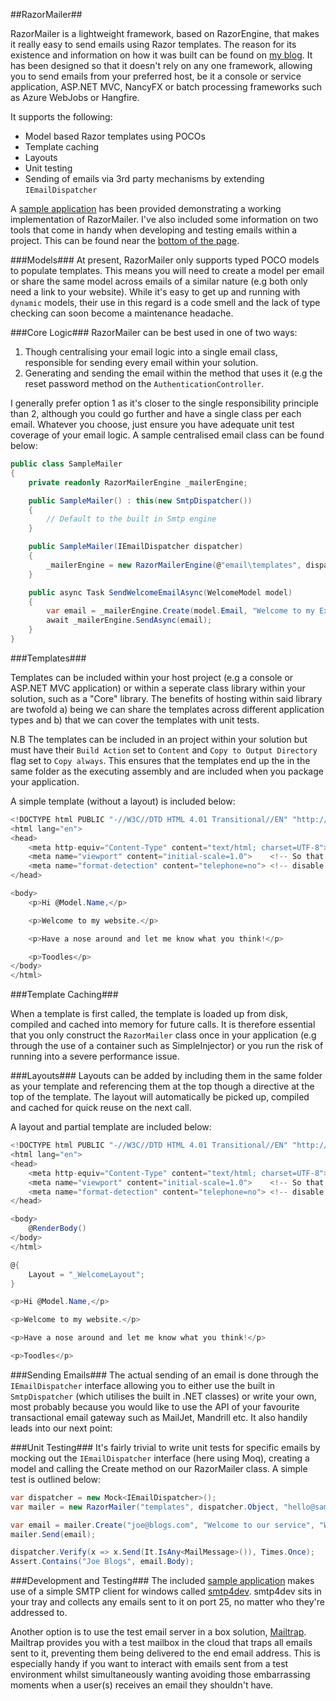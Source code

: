 ##RazorMailer##

RazorMailer is a lightweight framework, based on RazorEngine, that makes it really easy to send emails using Razor templates.  The reason for its existence and information on how it was built can be found on [my blog](http://jonleigh.me/creating-a-new-email-framework-for-dot-net/).  It has been designed so that it doesn't rely on any one framework, allowing you to send emails from your preferred host, be it a console or service application, ASP.NET MVC, NancyFX or batch processing frameworks such as Azure WebJobs or Hangfire.

It supports the following:

* Model based Razor templates using POCOs
* Template caching
* Layouts
* Unit testing
* Sending of emails via 3rd party mechanisms by extending ``IEmailDispatcher``


A [sample application](https://github.com/jonleigh/RazorMailer/tree/master/samples) has been provided demonstrating a working implementation of RazorMailer.  I've also included some information on two tools that come in handy when developing and testing emails within a project.  This can be found near the [bottom of the page](#development-and-testing).

###Models###
At present, RazorMailer only supports typed POCO models to populate templates.  This means you will need to create a model per email or share the same model across emails of a similar nature (e.g both only need a link to your website).  While it's easy to get up and running with ``dynamic`` models, their use in this regard is a code smell and the lack of type checking can soon become a maintenance headache.

###Core Logic###
RazorMailer can be best used in one of two ways:

1. Though centralising your email logic into a single email class, responsible for sending every email within your solution.
2. Generating and sending the email within the method that uses it (e.g the reset password method on the ``AuthenticationController``.


I generally prefer option 1 as it's closer to the single responsibility principle than 2, although you could go further and have a single class per each email.  Whatever you choose, just ensure you have adequate unit test coverage of your email logic.  A sample centralised email class can be found below:

```csharp
public class SampleMailer
{
	private readonly RazorMailerEngine _mailerEngine;

	public SampleMailer() : this(new SmtpDispatcher())
	{
		// Default to the built in Smtp engine
	}

	public SampleMailer(IEmailDispatcher dispatcher)
	{
		_mailerEngine = new RazorMailerEngine(@"email\templates", dispatcher, "hello@example.com", "Sample Website");
	}

	public async Task SendWelcomeEmailAsync(WelcomeModel model)
	{
		var email = _mailerEngine.Create(model.Email, "Welcome to my Example Application", "WelcomePartial", model);
		await _mailerEngine.SendAsync(email);
	}
}
```	

###Templates###

Templates can be included within your host project (e.g a console or ASP.NET MVC application) or within a seperate class library within your solution, such as a "Core" library.  The benefits of hosting within said library are twofold a) being we can share the templates across different application types and b) that we can cover the templates with unit tests.

N.B The templates can be included in an project within your solution but must have their ``Build Action`` set to ``Content`` and ``Copy to Output Directory`` flag set to ``Copy always``.  This ensures that the templates end up the in the same folder as the executing assembly and are included when you package your application.

A simple template (without a layout) is included below:

```csharp
<!DOCTYPE html PUBLIC "-//W3C//DTD HTML 4.01 Transitional//EN" "http://www.w3.org/TR/html4/loose.dtd">
<html lang="en">
<head>
    <meta http-equiv="Content-Type" content="text/html; charset=UTF-8">
    <meta name="viewport" content="initial-scale=1.0">    <!-- So that mobile webkit will display zoomed in -->
    <meta name="format-detection" content="telephone=no"> <!-- disable auto telephone linking in iOS -->
</head>

<body>
    <p>Hi @Model.Name,</p>

    <p>Welcome to my website.</p>

    <p>Have a nose around and let me know what you think!</p>

    <p>Toodles</p>
</body>
</html>
```


###Template Caching###

When a template is first called, the template is loaded up from disk, compiled and cached into memory for future calls.  It is therefore essential that you only construct the ``RazorMailer`` class once in your application (e.g through the use of a container such as SimpleInjector) or you run the risk of running into a severe performance issue.

###Layouts###
Layouts can be added by including them in the same folder as your template and referencing them at the top though a directive at the top of the template.  The layout will automatically be picked up, compiled and cached for quick reuse on the next call.

A layout and partial template are included below:

```csharp
<!DOCTYPE html PUBLIC "-//W3C//DTD HTML 4.01 Transitional//EN" "http://www.w3.org/TR/html4/loose.dtd">
<html lang="en">
<head>
    <meta http-equiv="Content-Type" content="text/html; charset=UTF-8">
    <meta name="viewport" content="initial-scale=1.0">    <!-- So that mobile webkit will display zoomed in -->
    <meta name="format-detection" content="telephone=no"> <!-- disable auto telephone linking in iOS -->
</head>

<body>
    @RenderBody()
</body>
</html>
```

```csharp
@{
    Layout = "_WelcomeLayout";
}

<p>Hi @Model.Name,</p>

<p>Welcome to my website.</p>

<p>Have a nose around and let me know what you think!</p>

<p>Toodles</p>
```

###Sending Emails###
The actual sending of an email is done through the ``IEmailDispatcher`` interface allowing you to either use the built in ``SmtpDispatcher`` (which utilises the built in .NET classes) or write your own, most probably because you would like to use the API of your favourite transactional email gateway such as MailJet, Mandrill etc.  It also handily leads into our next point:

###Unit Testing###
It's fairly trivial to write unit tests for specific emails by mocking out the ``IEmailDispatcher`` interface (here using Moq), creating a model and calling the Create method on our RazorMailer class.  A simple test is outlined below:

```csharp
var dispatcher = new Mock<IEmailDispatcher>();
var mailer = new RazorMailer("templates", dispatcher.Object, "hello@sampleapp.com", "SampleApp");

var email = mailer.Create("joe@blogs.com", "Welcome to our service", "WelcomePartial", new WelcomeModel { Name = "Joe Blogs" });
mailer.Send(email);

dispatcher.Verify(x => x.Send(It.IsAny<MailMessage>()), Times.Once);
Assert.Contains("Joe Blogs", email.Body);
```

###Development and Testing###
The included [sample application](https://github.com/jonleigh/RazorMailer/tree/master/samples) makes use of a simple SMTP client for windows called [smtp4dev](http://smtp4dev.codeplex.com/). smtp4dev sits in your tray and collects any emails sent to it on port 25, no matter who they're addressed to.

Another option is to use the test email server in a box solution, [Mailtrap](https://mailtrap.io/). Mailtrap provides you with a test mailbox in the cloud that traps all emails sent to it, preventing them being delivered to the end email address. This is especially handy if you want to interact with emails sent from a test environment whilst simultaneously wanting avoiding those embarrassing moments when a user(s) receives an email they shouldn't have.


